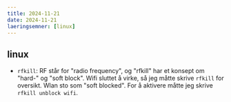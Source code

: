 ```yaml
---
title: 2024-11-21
date: 2024-11-21
laeringsemner: [linux]
---
```

## linux
- `rfkill`: RF står for "radio frequency", og "rfkill" har et konsept om "hard-" og "soft block". Wifi sluttet å virke, så jeg måtte skrive `rfkill` for oversikt. Wlan sto som "soft blocked". For å aktivere måtte jeg skrive `rfkill unblock wifi`.
